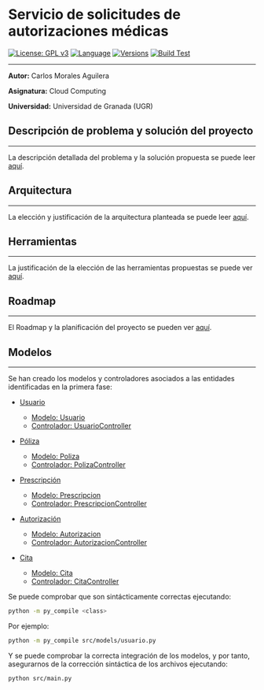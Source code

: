 # Servicio de solicitudes de autorizaciones médicas

[![License: GPL v3](https://img.shields.io/badge/License-GPLv3-blue.svg)](https://www.gnu.org/licenses/gpl-3.0) [![Language](https://img.shields.io/badge/Language-Python-red.svg)](https://www.python.org/) [![Versions](https://img.shields.io/badge/Python-3.6|3.7|3.8|3.9-red.svg)](https://www.python.org/downloads/release/python-360/) [![Build Test](https://img.shields.io/travis/Carlosma7/CC-MedAuth/main)](https://travis-ci.org/github/Carlosma7/CC-MedAuth) 

---

**Autor:** Carlos Morales Aguilera

**Asignatura:** Cloud Computing

**Universidad:** Universidad de Granada (UGR)

## Descripción de problema y solución del proyecto

---

La descripción detallada del problema y la solución propuesta se puede leer [aquí](https://github.com/Carlosma7/CC-MedAuth/blob/main/doc/descripcion_problema.md).

## Arquitectura

---

La elección y justificación de la arquitectura planteada se puede leer [aquí](https://github.com/Carlosma7/CC-MedAuth/blob/main/doc/arquitectura.md).

## Herramientas

---

La justificación de la elección de las herramientas propuestas se puede ver [aquí](https://github.com/Carlosma7/CC-MedAuth/blob/main/doc/justificacion_herramientas.md).

## Roadmap

---

El Roadmap y la planificación del proyecto se pueden ver [aquí](https://github.com/Carlosma7/CC-MedAuth/blob/main/doc/roadmap.md).


## Modelos

---

Se han creado los modelos y controladores asociados a las entidades identificadas en la primera fase:

* [Usuario](https://github.com/Carlosma7/MedAuth/tree/main/src/models/usuario)
    * [Modelo: Usuario](https://github.com/Carlosma7/MedAuth/blob/main/src/models/usuario/usuario.py)
    * [Controlador: UsuarioController](https://github.com/Carlosma7/MedAuth/blob/main/src/models/usuario/usuarioController.py)

* [Póliza](https://github.com/Carlosma7/MedAuth/tree/main/src/models/poliza)
    * [Modelo: Poliza](https://github.com/Carlosma7/MedAuth/blob/main/src/models/poliza/poliza.py)
    * [Controlador: PolizaController](https://github.com/Carlosma7/MedAuth/blob/main/src/models/poliza/polizaController.py)

* [Prescripción](https://github.com/Carlosma7/MedAuth/tree/main/src/models/prescripcion)
    * [Modelo: Prescripcion](https://github.com/Carlosma7/MedAuth/blob/main/src/models/prescripcion/prescripcion.py)
    * [Controlador: PrescripcionController](https://github.com/Carlosma7/MedAuth/blob/main/src/models/prescripcion/prescripcionController.py)

* [Autorización](https://github.com/Carlosma7/MedAuth/tree/main/src/models/autorizacion)
    * [Modelo: Autorizacion](https://github.com/Carlosma7/MedAuth/blob/main/src/models/autorizacion/autorizacion.py)
    * [Controlador: AutorizacionController](https://github.com/Carlosma7/MedAuth/blob/main/src/models/autorizacion/autorizacionController.py)

* [Cita](https://github.com/Carlosma7/MedAuth/tree/main/src/models/cita)
    * [Modelo: Cita](https://github.com/Carlosma7/MedAuth/blob/main/src/models/cita/cita.py)
    * [Controlador: CitaController](https://github.com/Carlosma7/MedAuth/blob/main/src/models/cita/citaController.py)

Se puede comprobar que son sintácticamente correctas ejecutando:

```bash
python -m py_compile <class>
```

Por ejemplo:

```bash
python -m py_compile src/models/usuario.py
```

Y se puede comprobar la correcta integración de los modelos, y por tanto, asegurarnos de la corrección sintáctica de los archivos ejecutando:

```bash
python src/main.py
```
